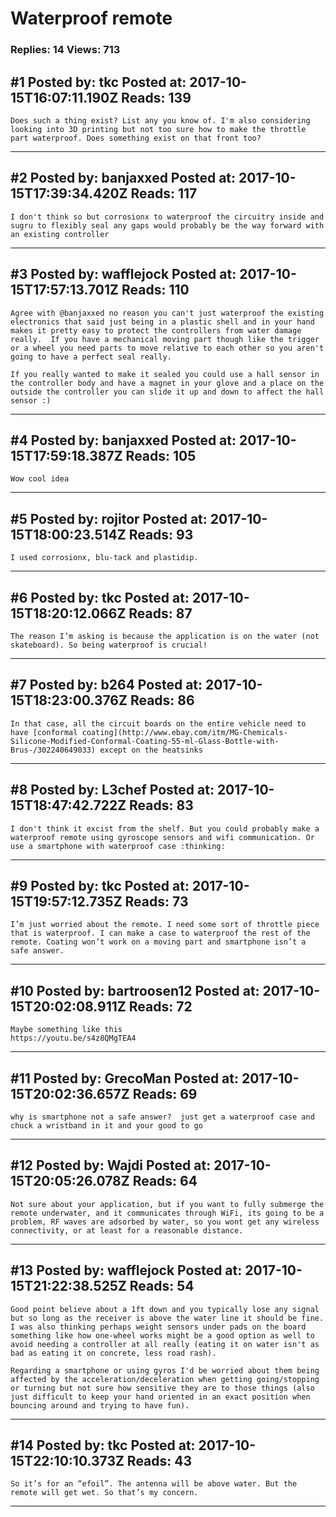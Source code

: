 # Waterproof remote

### Replies: 14 Views: 713

## \#1 Posted by: tkc Posted at: 2017-10-15T16:07:11.190Z Reads: 139

```
Does such a thing exist? List any you know of. I'm also considering looking into 3D printing but not too sure how to make the throttle part waterproof. Does something exist on that front too?
```

---
## \#2 Posted by: banjaxxed Posted at: 2017-10-15T17:39:34.420Z Reads: 117

```
I don't think so but corrosionx to waterproof the circuitry inside and sugru to flexibly seal any gaps would probably be the way forward with an existing controller
```

---
## \#3 Posted by: wafflejock Posted at: 2017-10-15T17:57:13.701Z Reads: 110

```
Agree with @banjaxxed no reason you can't just waterproof the existing electronics that said just being in a plastic shell and in your hand makes it pretty easy to protect the controllers from water damage really.  If you have a mechanical moving part though like the trigger or a wheel you need parts to move relative to each other so you aren't going to have a perfect seal really.

If you really wanted to make it sealed you could use a hall sensor in the controller body and have a magnet in your glove and a place on the outside the controller you can slide it up and down to affect the hall sensor :)
```

---
## \#4 Posted by: banjaxxed Posted at: 2017-10-15T17:59:18.387Z Reads: 105

```
Wow cool idea
```

---
## \#5 Posted by: rojitor Posted at: 2017-10-15T18:00:23.514Z Reads: 93

```
I used corrosionx, blu-tack and plastidip.
```

---
## \#6 Posted by: tkc Posted at: 2017-10-15T18:20:12.066Z Reads: 87

```
The reason I’m asking is because the application is on the water (not skateboard). So being waterproof is crucial!
```

---
## \#7 Posted by: b264 Posted at: 2017-10-15T18:23:00.376Z Reads: 86

```
In that case, all the circuit boards on the entire vehicle need to have [conformal coating](http://www.ebay.com/itm/MG-Chemicals-Silicone-Modified-Conformal-Coating-55-ml-Glass-Bottle-with-Brus-/302240649033) except on the heatsinks
```

---
## \#8 Posted by: L3chef Posted at: 2017-10-15T18:47:42.722Z Reads: 83

```
I don't think it excist from the shelf. But you could probably make a waterproof remote using gyroscope sensors and wifi communication. Or use a smartphone with waterproof case :thinking:
```

---
## \#9 Posted by: tkc Posted at: 2017-10-15T19:57:12.735Z Reads: 73

```
I’m just worried about the remote. I need some sort of throttle piece that is waterproof. I can make a case to waterproof the rest of the remote. Coating won’t work on a moving part and smartphone isn’t a safe answer.
```

---
## \#10 Posted by: bartroosen12 Posted at: 2017-10-15T20:02:08.911Z Reads: 72

```
Maybe something like this
https://youtu.be/s4z8QMgTEA4
```

---
## \#11 Posted by: GrecoMan Posted at: 2017-10-15T20:02:36.657Z Reads: 69

```
why is smartphone not a safe answer?  just get a waterproof case and chuck a wristband in it and your good to go
```

---
## \#12 Posted by: Wajdi Posted at: 2017-10-15T20:05:26.078Z Reads: 64

```
Not sure about your application, but if you want to fully submerge the remote underwater, and it communicates through WiFi, its going to be a problem, RF waves are adsorbed by water, so you wont get any wireless connectivity, or at least for a reasonable distance.
```

---
## \#13 Posted by: wafflejock Posted at: 2017-10-15T21:22:38.525Z Reads: 54

```
Good point believe about a 1ft down and you typically lose any signal but so long as the receiver is above the water line it should be fine.  I was also thinking perhaps weight sensors under pads on the board something like how one-wheel works might be a good option as well to avoid needing a controller at all really (eating it on water isn't as bad as eating it on concrete, less road rash).

Regarding a smartphone or using gyros I'd be worried about them being affected by the acceleration/deceleration when getting going/stopping or turning but not sure how sensitive they are to those things (also just difficult to keep your hand oriented in an exact position when bouncing around and trying to have fun).
```

---
## \#14 Posted by: tkc Posted at: 2017-10-15T22:10:10.373Z Reads: 43

```
So it’s for an “efoil”. The antenna will be above water. But the remote will get wet. So that’s my concern.
```

---
